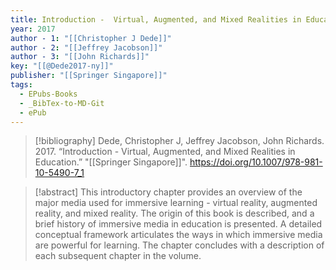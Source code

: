 ```yaml
---
title: Introduction -  Virtual, Augmented, and Mixed Realities in Education
year: 2017
author - 1: "[[Christopher J Dede]]"
author - 2: "[[Jeffrey Jacobson]]"
author - 3: "[[John Richards]]"
key: "[[@Dede2017-ny]]"
publisher: "[[Springer Singapore]]"
tags:
  - EPubs-Books
  - _BibTex-to-MD-Git
  - ePub
---
```


> [!bibliography]
> Dede, Christopher J, Jeffrey Jacobson, John Richards. 2017. “Introduction -  Virtual, Augmented, and Mixed Realities in Education.” "[[Springer Singapore]]". https://doi.org/10.1007/978-981-10-5490-7_1

> [!abstract]
> This introductory chapter provides an overview of the major media used for immersive learning -  virtual reality, augmented reality, and mixed reality. The origin of this book is described, and a brief history of immersive media in education is presented. A detailed conceptual framework articulates the ways in which immersive media are powerful for learning. The chapter concludes with a description of each subsequent chapter in the volume.